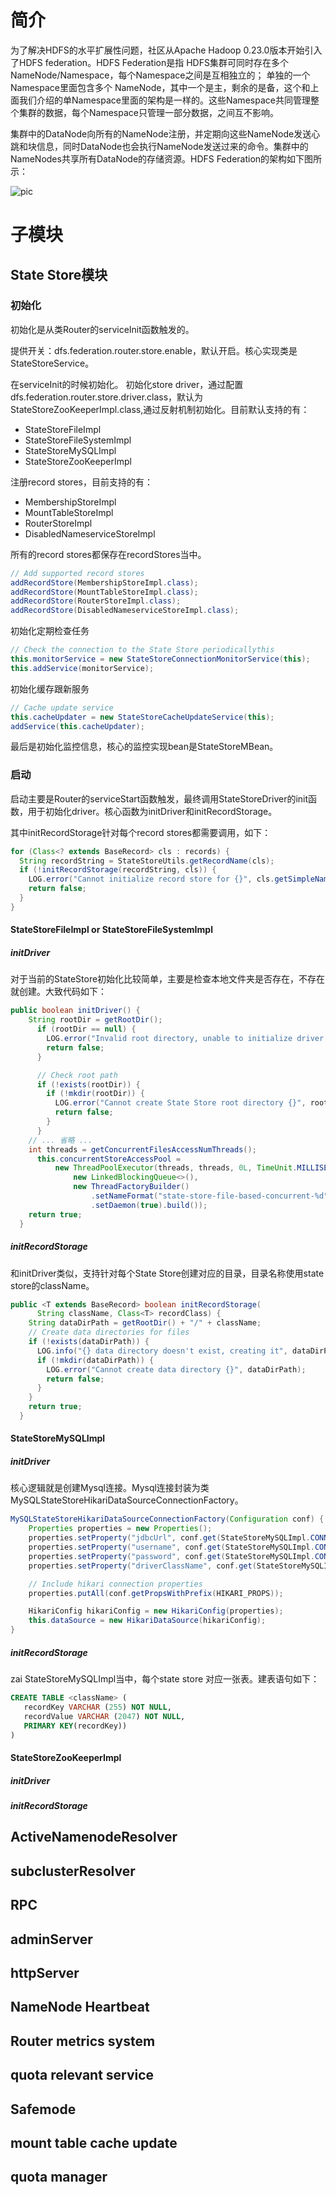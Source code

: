 
# 简介
为了解决HDFS的水平扩展性问题，社区从Apache Hadoop 0.23.0版本开始引入了HDFS federation。HDFS Federation是指 HDFS集群可同时存在多个NameNode/Namespace，每个Namespace之间是互相独立的；
单独的一个Namespace里面包含多个 NameNode，其中一个是主，剩余的是备，这个和上面我们介绍的单Namespace里面的架构是一样的。这些Namespace共同管理整个集群的数据，每个Namespace只管理一部分数据，之间互不影响。

集群中的DataNode向所有的NameNode注册，并定期向这些NameNode发送心跳和块信息，同时DataNode也会执行NameNode发送过来的命令。集群中的NameNodes共享所有DataNode的存储资源。HDFS Federation的架构如下图所示：

![pic](https://pan.zeekling.cn/zeekling/hadoop/router/router_0001.png)

# 子模块

## State Store模块

### 初始化

初始化是从类Router的serviceInit函数触发的。

提供开关：dfs.federation.router.store.enable，默认开启。核心实现类是StateStoreService。

在serviceInit的时候初始化。
初始化store driver，通过配置dfs.federation.router.store.driver.class，默认为StateStoreZooKeeperImpl.class,通过反射机制初始化。目前默认支持的有：
- StateStoreFileImpl
- StateStoreFileSystemImpl
- StateStoreMySQLImpl
- StateStoreZooKeeperImpl

注册record stores，目前支持的有：
- MembershipStoreImpl
- MountTableStoreImpl
- RouterStoreImpl
- DisabledNameserviceStoreImpl

所有的record stores都保存在recordStores当中。

```java
// Add supported record stores
addRecordStore(MembershipStoreImpl.class);
addRecordStore(MountTableStoreImpl.class);
addRecordStore(RouterStoreImpl.class);
addRecordStore(DisabledNameserviceStoreImpl.class);
```

初始化定期检查任务

```java
// Check the connection to the State Store periodicallythis
this.monitorService = new StateStoreConnectionMonitorService(this);
this.addService(monitorService);
```

初始化缓存跟新服务

```java
// Cache update service
this.cacheUpdater = new StateStoreCacheUpdateService(this);
addService(this.cacheUpdater);
```

最后是初始化监控信息，核心的监控实现bean是StateStoreMBean。


### 启动

启动主要是Router的serviceStart函数触发，最终调用StateStoreDriver的init函数，用于初始化driver。核心函数为initDriver和initRecordStorage。

其中initRecordStorage针对每个record stores都需要调用，如下：
```java
for (Class<? extends BaseRecord> cls : records) {
  String recordString = StateStoreUtils.getRecordName(cls);
  if (!initRecordStorage(recordString, cls)) {
    LOG.error("Cannot initialize record store for {}", cls.getSimpleName());
    return false;
  }
}
```

#### StateStoreFileImpl or StateStoreFileSystemImpl

##### initDriver

对于当前的StateStore初始化比较简单，主要是检查本地文件夹是否存在，不存在就创建。大致代码如下：

```java
public boolean initDriver() {
    String rootDir = getRootDir();
      if (rootDir == null) {
        LOG.error("Invalid root directory, unable to initialize driver.");
        return false;
      }

      // Check root path
      if (!exists(rootDir)) {
        if (!mkdir(rootDir)) {
          LOG.error("Cannot create State Store root directory {}", rootDir);
          return false;
        }
      }
    // ... 省略 ...
    int threads = getConcurrentFilesAccessNumThreads();
      this.concurrentStoreAccessPool =
          new ThreadPoolExecutor(threads, threads, 0L, TimeUnit.MILLISECONDS,
              new LinkedBlockingQueue<>(),
              new ThreadFactoryBuilder()
                  .setNameFormat("state-store-file-based-concurrent-%d")
                  .setDaemon(true).build());
    return true;
  }
```

##### initRecordStorage
和initDriver类似，支持针对每个State Store创建对应的目录，目录名称使用state store的className。

```java
public <T extends BaseRecord> boolean initRecordStorage(
      String className, Class<T> recordClass) {
    String dataDirPath = getRootDir() + "/" + className;
    // Create data directories for files
    if (!exists(dataDirPath)) {
      LOG.info("{} data directory doesn't exist, creating it", dataDirPath);
      if (!mkdir(dataDirPath)) {
        LOG.error("Cannot create data directory {}", dataDirPath);
        return false;
      }
    }
    return true;
  }
```


#### StateStoreMySQLImpl

##### initDriver
核心逻辑就是创建Mysql连接。Mysql连接封装为类MySQLStateStoreHikariDataSourceConnectionFactory。
```java
MySQLStateStoreHikariDataSourceConnectionFactory(Configuration conf) {
    Properties properties = new Properties();
    properties.setProperty("jdbcUrl", conf.get(StateStoreMySQLImpl.CONNECTION_URL));
    properties.setProperty("username", conf.get(StateStoreMySQLImpl.CONNECTION_USERNAME));
    properties.setProperty("password", conf.get(StateStoreMySQLImpl.CONNECTION_PASSWORD));
    properties.setProperty("driverClassName", conf.get(StateStoreMySQLImpl.CONNECTION_DRIVER));

    // Include hikari connection properties
    properties.putAll(conf.getPropsWithPrefix(HIKARI_PROPS));

    HikariConfig hikariConfig = new HikariConfig(properties);
    this.dataSource = new HikariDataSource(hikariConfig);
}
```

##### initRecordStorage

zai StateStoreMySQLImpl当中，每个state store 对应一张表。建表语句如下：
```sql
CREATE TABLE <className> (
   recordKey VARCHAR (255) NOT NULL,
   recordValue VARCHAR (2047) NOT NULL,
   PRIMARY KEY(recordKey))
)
```


#### StateStoreZooKeeperImpl

##### initDriver

##### initRecordStorage


## ActiveNamenodeResolver


## subclusterResolver


## RPC 


## adminServer


## httpServer


## NameNode Heartbeat


## Router metrics system


## quota relevant service


## Safemode


## mount table cache update

## quota manager



